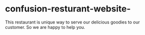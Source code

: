 # confusion-resturant-website-
This restaurant is unique way to serve our delicious goodies to our customer. 
So we are happy to help you.
